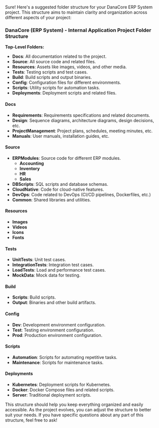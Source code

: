 Sure! Here's a suggested folder structure for your DanaCore ERP System project. This structure aims to maintain clarity and organization across different aspects of your project:

### DanaCore (ERP System) - Internal Application Project Folder Structure

**Top-Level Folders:**
- **Docs**: All documentation related to the project.
- **Source**: All source code and related files.
- **Resources**: Assets like images, videos, and other media.
- **Tests**: Testing scripts and test cases.
- **Build**: Build scripts and output binaries.
- **Config**: Configuration files for different environments.
- **Scripts**: Utility scripts for automation tasks.
- **Deployments**: Deployment scripts and related files.

#### Docs
- **Requirements**: Requirements specifications and related documents.
- **Design**: Sequence diagrams, architecture diagrams, design decisions, etc.
- **ProjectManagement**: Project plans, schedules, meeting minutes, etc.
- **Manuals**: User manuals, installation guides, etc.

#### Source
- **ERPModules**: Source code for different ERP modules.
  - **Accounting**
  - **Inventory**
  - **HR**
  - **Sales**
- **DBScripts**: SQL scripts and database schemas.
- **CloudNative**: Code for cloud-native features.
- **DevOps**: Code related to DevOps (CI/CD pipelines, Dockerfiles, etc.)
- **Common**: Shared libraries and utilities.

#### Resources
- **Images**
- **Videos**
- **Icons**
- **Fonts**

#### Tests
- **UnitTests**: Unit test cases.
- **IntegrationTests**: Integration test cases.
- **LoadTests**: Load and performance test cases.
- **MockData**: Mock data for testing.

#### Build
- **Scripts**: Build scripts.
- **Output**: Binaries and other build artifacts.

#### Config
- **Dev**: Development environment configuration.
- **Test**: Testing environment configuration.
- **Prod**: Production environment configuration.

#### Scripts
- **Automation**: Scripts for automating repetitive tasks.
- **Maintenance**: Scripts for maintenance tasks.

#### Deployments
- **Kubernetes**: Deployment scripts for Kubernetes.
- **Docker**: Docker Compose files and related scripts.
- **Server**: Traditional deployment scripts.

This structure should help you keep everything organized and easily accessible. As the project evolves, you can adjust the structure to better suit your needs. If you have specific questions about any part of this structure, feel free to ask!